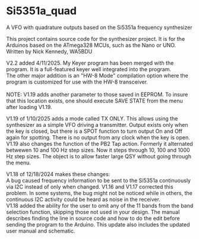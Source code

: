 # Si5351a_quad
A VFO with quadrature outputs based on the Si5351a frequency synthesizer <p>
This project contains source code for the synthesizer project. It is for the Arduinos based on the ATmega328 MCUs, such as the Nano or UNO. 
Written by Nick Kennedy, WA5BDU</p>
<p>V2.2 added 4/11/2025. My Keyer program has been merged with the program. It is a full-featured keyer well integrated into the program. <br>
The other major addition is an "HW-8 Mode" compilation option where the program is customized for use with the HW-8 transceiver. <br>
<br>NOTE: V1.19 adds another parameter to those saved in EEPROM. To insure that this location exists, one should execute SAVE STATE from the menu after loading V1.19. <p>
V1.19 of 1/10/2025 adds a mode called TX ONLY. This allows using the synthesizer as a simple VFO driving a transmitter. Output exists only
when the key is closed, but there is a SPOT function to turn output On and Off again for spotting. There is no output from any clock when the key is open.<br>
V1.19 also changes the function of the PB2 Tap action. Formerly it alternated betwewen 10 and 100 Hz step sizes. Now it steps through 10, 100 and 1000 Hz step sizes. The object is to allow faster large QSY without going through the menu.<p>
V1.18 of 12/18/2024 makes these changes:<br>
A bug caused frequency information to be sent to the Si5351a continuously via I2C instead of only when changed. V1.16 and V1.17 corrected this problem. In some systems, the bug might not be noticed while in others, the continuous I2C activity could be heard as noise in the receiver.<br>
V1.18 added the ability for the user to omit any of the 11 bands from the band selection function, skipping those not used in your design. The manual describes finding the line in source code and how to do the edit before sending the program to the Arduino.
This update also includes the updated user manual and schematic.<p>

